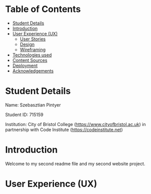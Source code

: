<a name="topofpage"></a>

# Table of Contents

*   [Student Details](#student)
*   [Introduction](#intro)
*   [User Experience (UX)](#userexp)
    *   [User Stories](#userstory)
    *   [Design](#design)
    *   [Wireframing](#wireframe)
*   [Technologies used](#tech)
*   [Content Sources](#sources)
*   [Deployment](#deploy)
*   [Acknowledgements](#acknowledgements)

<a name="student"></a>
# Student Details

Name: Szebasztian Pintyer

Student ID: 715159

Institution: City of Bristol College (https://www.cityofbristol.ac.uk) in partnership with Code Institute (https://codeinstitute.net) 

<a name="intro"></a>
# Introduction

Welcome to my second readme file and my second website project.

<a name="userexp"></a>
# User Experience (UX)

<a name="userstory"></a>
<a name="design"></a>
<a name="wireframe"></a>
<a name="tech"></a>
<a name="sources"></a>
<a name="deploy"></a>
<a name="acknowledgements"></a>